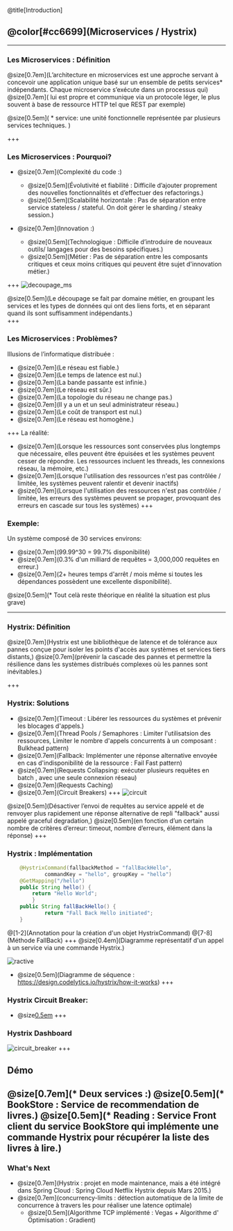 @title[Introduction]
## @color[#cc6699](Microservices / Hystrix)
---
### Les Microservices : Définition
@size[0.7em](L’architecture en microservices est une approche servant à concevoir une application unique basé sur un ensemble de petits services* indépendants. Chaque microservice s’exécute dans un processus qui)
@size[0.7em]( lui est propre et communique via un protocole léger, le plus souvent à base de ressource HTTP  tel que REST par exemple)
 
 
@size[0.5em]( * service: une unité fonctionnelle représentée par plusieurs services techniques. )

+++
### Les Microservices : Pourquoi?
* @size[0.7em](Complexité du code :) 
  * @size[0.5em](Évolutivité et fiabilité : Difficile d’ajouter proprement des nouvelles fonctionnalités et d’effectuer des refactorings.)
  * @size[0.5em](Scalabilité horizontale : Pas de séparation entre service stateless / stateful. On doit gérer le  sharding / steaky session.)

* @size[0.7em](Innovation :)
  * @size[0.5em](Technologique : Difficile d’introduire de nouveaux outils/ langages pour des besoins spécifiques.)
  * @size[0.5em](Métier : Pas de séparation entre les composants critiques et ceux moins critiques qui peuvent être sujet d'innovation métier.) 

+++
![decoupage_ms](assets/images/microservices_architecture.png)   

@size[0.5em](Le découpage se fait par domaine métier, en groupant les services et les types de données qui ont des liens forts, et en séparant quand ils sont suffisamment indépendants.)  
+++

### Les Microservices : Problèmes?
Illusions de l’informatique distribuée :

 - @size[0.7em](Le réseau est fiable.)
 - @size[0.7em](Le temps de latence est nul.)
 - @size[0.7em](La bande passante est infinie.)
 - @size[0.7em](Le réseau est sûr.)
 - @size[0.7em](La topologie du réseau ne change pas.)
 - @size[0.7em](Il y a un et un seul administrateur réseau.)
 - @size[0.7em](Le coût de transport est nul.)
 - @size[0.7em](Le réseau est homogène.)

+++
La réalité: 
   -  @size[0.7em](Lorsque les ressources sont conservées plus longtemps que nécessaire, elles peuvent être épuisées et les systèmes peuvent cesser de répondre. Les ressources incluent les threads, les connexions réseau, la mémoire, etc.)
   -  @size[0.7em](Lorsque l'utilisation des ressources n'est pas contrôlée / limitée, les systèmes  peuvent ralentir et devenir inactifs)
   -  @size[0.7em](Lorsque l'utilisation des ressources n'est pas contrôlée / limitée, les erreurs des systèmes peuvent se propager, provoquant des erreurs en cascade sur tous les systèmes)
+++
### Exemple: 
Un système composé de 30 services environs: 

  - @size[0.7em](99.99^30 = 99.7% disponibilité)
  - @size[0.7em](0.3% d'un  milliard de requêtes = 3,000,000 requêtes en erreur.)
  - @size[0.7em](2+ heures temps d'arrêt / mois même si toutes les dépendances possèdent une excellente disponibilité).
  
@size[0.5em](* Tout celà reste théorique en réalité la situation est plus grave)

---
### Hystrix: Définition

@size[0.7em](Hystrix est une bibliothèque de latence et de tolérance aux pannes conçue pour isoler les points d'accès aux systèmes et services tiers distants,)
@size[0.7em](prévenir la cascade des pannes et permettre la résilience dans les systèmes distribués complexes où les pannes sont inévitables.)

+++
### Hystrix: Solutions
- @size[0.7em](Timeout : Libérer les ressources du systèmes et prévenir les blocages d'appels.)
- @size[0.7em](Thread Pools / Semaphores : Limiter l'utilisatsion des ressources,  Limiter le nombre d'appels concurrents à un composant : Bulkhead pattern)
- @size[0.7em](Fallback: Implémenter une réponse alternative envoyée en cas d'indisponibilité de la ressource : Fail Fast pattern)
- @size[0.7em](Requests Collapsing:  exécuter plusieurs requêtes en batch , avec une seule connexion réseau)
- @size[0.7em](Requests Caching)
-  @size[0.7em](Circuit Breakers)
+++
![circuit](assets/images/dp_circuitbreaker.png)

@size[0.5em](Désactiver l’envoi de requêtes au service appelé et de renvoyer plus rapidement une réponse alternative de repli "fallback" aussi appelé graceful degradation,)
@size[0.5em](en fonction d’un certain nombre de critères d’erreur: timeout, nombre d’erreurs, élément dans la réponse)
+++
### Hystrix : Implémentation 
```java
    @HystrixCommand(fallbackMethod = "fallBackHello",
            commandKey = "hello", groupKey = "hello")
    @GetMapping("/hello")
    public String hello() {
        return "Hello World";
        }
    public String fallBackHello() {
            return "Fall Back Hello initiated";
    }
```
@[1-2](Annotation pour la création d'un objet HystrixCommand)
@[7-8](Méthode FallBack)
+++
@size[0.4em](Diagramme représentatif d'un appel à un service via une commande Hystrix.)  

![ractive](assets/images/hystrix-command-flow-chart.png)

- @size[0.5em](Diagramme de séquence : https://design.codelytics.io/hystrix/how-it-works)
+++
### Hystrix Circuit Breaker:
- @size[0.5em](https://raw.githubusercontent.com/wiki/Netflix/Hystrix/images/circuit-breaker-1280.png)
+++
### Hystrix Dashboard
![circuit_breaker](assets/images/hystrix_dashboard_exp.png)
+++
## Démo
@size[0.7em](* Deux services :)
   @size[0.5em](* BookStore : Service de recommendation de livres.)
   @size[0.5em](* Reading : Service Front client du service BookStore qui implémente une commande Hystrix pour récupérer la liste des livres à lire.)
---
### What's Next
* @size[0.7em](Hystrix : projet en mode maintenance, mais a été intégré dans  Spring Cloud  : Spring Cloud Netflix Hystrix depuis Mars 2015.)
* @size[0.7em](concurrency-limits : détection automatique de la limite de concurrence à travers les pour réaliser une latence optimale) 
  * @size[0.5em](Algorithme TCP implémenté : Vegas + Algorithme d' Optimisation :  Gradient)

